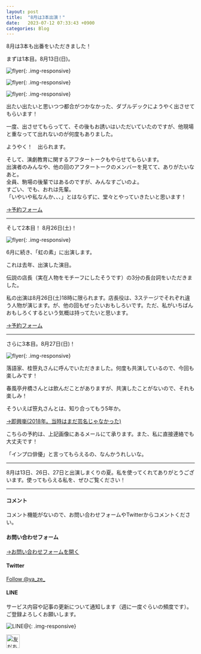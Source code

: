 ```yaml
---
layout: post
title:  "8月は3本出演！"
date:   2023-07-12 07:33:43 +0900
categories: Blog
---
```


8月は3本も出番をいただきました！

まずは1本目。8月13日(日)。

![flyer]({{site.baseurl}}/img/20230712_01.jpg){: .img-responsive}

![flyer]({{site.baseurl}}/img/20230712_04.jpg){: .img-responsive}

![flyer]({{site.baseurl}}/img/20230712_05.jpg){: .img-responsive}

出たい出たいと思いつつ都合がつかなかった、ダブルデックにようやく出させてもらいます！

一度、出させてもらってて、その後もお誘いはいただいていたのですが、他現場と重なってて出れないのが何度もありました。

ようやく！　出られます。

そして、演劇教育に関するアフタートークもやらせてもらいます。  
出演者のみんなや、他の回のアフタートークのメンバーを見てて、ありがたいなあと。  
全員、駒場の後輩ではあるのですが、みんなすごいのよ。  
すごい、でも、おれは先輩。  
「いやいや私なんか、、、」とはならずに、堂々とやっていきたいと思います！

[→予約フォーム](https://www.quartet-online.net/ticket/wdeck-vol11?m=0ldhhaj)

---

そして2本目！ 8月26日(土)！



![flyer]({{site.baseurl}}/img/20230712_02.jpg){: .img-responsive}

6月に続き、「虹の素」に出演します。

これは去年、出演した演目。

伝説の店長（実在人物をモチーフにしたそうです）の3分の長台詞をいただきました。

私の出演は8月26日(土)18時に限られます。店長役は、3ステージでそれぞれ違う人物が演じます。が、他の回もぜったいおもしろいです。ただ、私がいちばんおもしろくするという気概は持ってたいと思います。

[→予約フォーム](https://forms.gle/7up99TrWNiDgCc4A6)

---

さらに3本目。8月27日(日)！


![flyer]({{site.baseurl}}/img/20230712_03.jpg){: .img-responsive}


落語家、桂笹丸さんに呼んでいただきました。何度も共演しているので、今回も楽しみです！

春風亭弁橋さんとは飲んだことがありますが、共演したことがないので、それも楽しみ！

そういえば笹丸さんとは、知り合ってもう5年か。

[→即興噺(2018年。当時はまだ芸名じゃなかった)]({{site.baseurl}}/blog/2018/10/09/HappyShinsakuRakugokai/)

こちらの予約は、上記画像にあるメールにて承ります。また、私に直接連絡でも大丈夫です！

「インプロ俳優」と言ってもらえるの、なんかうれしいな。

---

8月は13日、26日、27日と出演しまくりの夏。私を使ってくれてありがとうございます。使ってもらえる私を、ぜひご覧ください！





---
#### コメント
コメント機能がないので、お問い合わせフォームやTwitterからコメントください。

#### お問い合わせフォーム
[→お問い合わせフォームを開く]({{site.baseurl}}/docs/contact/)

#### Twitter

<a href="https://twitter.com/ya_ze_?ref_src=twsrc%5Etfw" class="twitter-follow-button" data-show-count="false">Follow @ya_ze_</a><script async src="https://platform.twitter.com/widgets.js" charset="utf-8"></script>


#### LINE

サービス内容や記事の更新について通知します（週に一度ぐらいの頻度です）。
ご登録よろしくお願いします。

![LINE@]({{site.baseurl}}/img/lineat.png){: .img-responsive}

<a href="https://line.me/R/ti/p/%40tqt3140x"><img height="36" border="0" alt="友だち追加" src="https://scdn.line-apps.com/n/line_add_friends/btn/ja.png"></a>
